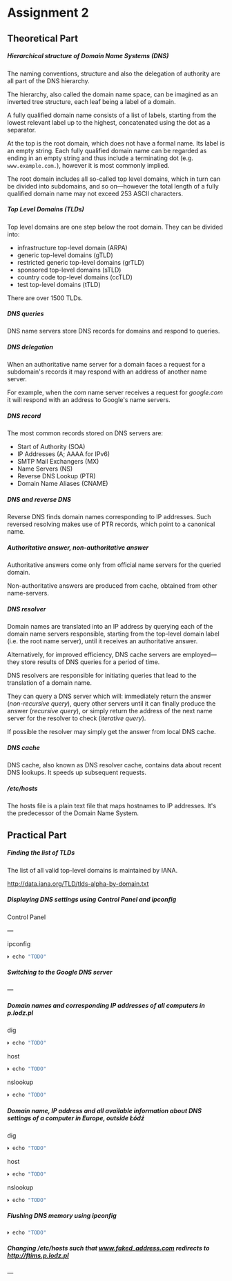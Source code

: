 # Assignment 2

## Theoretical Part

##### Hierarchical structure of Domain Name Systems (DNS)

The naming conventions, structure and also the delegation of authority are all part of the DNS hierarchy. 

The hierarchy, also called the domain name space, can be imagined as an inverted tree structure, each leaf being a label of a domain. 

A fully qualified domain name consists of a list of labels, starting from the lowest relevant label up to the highest, concatenated using the dot as a separator. 

At the top is the root domain, which does not have a formal name. Its label is an empty string. Each fully qualified domain name can be regarded as ending in an empty string and thus include a terminating dot (e.g. ``` www.example.com.```), however it is most commonly implied. 

The root domain includes all so-called top level domains, which in turn can be divided into subdomains, and so on—however the total length of a fully qualified domain name may not exceed 253 ASCII characters. 

##### Top Level Domains (TLDs)

Top level domains are one step below the root domain. They can be divided into:

- infrastructure top-level domain (ARPA)
- generic top-level domains (gTLD)
- restricted generic top-level domains (grTLD)
- sponsored top-level domains (sTLD)
- country code top-level domains (ccTLD)
- test top-level domains (tTLD)

There are over 1500 TLDs.

##### DNS queries

DNS name servers store DNS records for domains and respond to queries.

##### DNS delegation

When an authoritative name server for a domain faces a request for a subdomain's records it may respond with an address of another name server.

For example, when the *com* name server receives a request for *google.com* it will respond with an address to Google's name servers.

##### DNS record

The most common records stored on DNS servers are:

- Start of Authority (SOA)
- IP Addresses (A; AAAA for IPv6)
- SMTP Mail Exchangers (MX)
- Name Servers (NS)
- Reverse DNS Lookup (PTR)
- Domain Name Aliases (CNAME)

##### DNS and reverse DNS

Reverse DNS finds domain names corresponding to IP addresses. Such reversed resolving makes use of PTR records, which point to a canonical name.

##### Authoritative answer, non-authoritative answer

Authoritative answers come only from official name servers for the queried domain.

Non-authoritative answers are produced from cache, obtained from other name-servers.

##### DNS resolver

Domain names are translated into an IP address by querying each of the domain name servers responsible, starting from the top-level domain label (i.e. the root name server), until it receives an authoritative answer.

Alternatively, for improved efficiency, DNS cache servers are employed—they store results of DNS queries for a period of time. 

DNS resolvers are responsible for initiating queries that lead to the translation of a domain name. 

They can query a DNS server which will: immediately return the answer (*non-recursive query*), query other servers until it can finally produce the answer (*recursive query*), or simply return the address of the next name server for the resolver to check (*iterative query*).

If possible the resolver may simply get the answer from local DNS cache.

##### DNS cache

DNS cache, also known as DNS resolver cache, contains data about recent DNS lookups. It speeds up subsequent requests. 

##### /etc/hosts

The hosts file is a plain text file that maps hostnames to IP addresses. It's the predecessor of the Domain Name System.

## Practical Part

##### Finding the list of TLDs

The list of all valid top-level domains is maintained by IANA.

http://data.iana.org/TLD/tlds-alpha-by-domain.txt

##### Displaying DNS settings using Control Panel and *ipconfig* 

Control Panel

—

ipconfig

```bash
🞂 echo "TODO"
```

##### Switching to the Google DNS server

—

##### Domain names and corresponding IP addresses of all computers in p.lodz.pl

dig

```bash
🞂 echo "TODO"
```

host

```bash
🞂 echo "TODO"
```

nslookup

```bash
🞂 echo "TODO"
```

##### Domain name, IP address and all available information about DNS settings of a computer in Europe, outside Łódź

dig

```bash
🞂 echo "TODO"
```

host

```bash
🞂 echo "TODO"
```

nslookup

```bash
🞂 echo "TODO"
```

##### Flushing DNS memory using *ipconfig*

```bash
🞂 echo "TODO"
```

##### Changing /etc/hosts such that www.faked_address.com redirects to http://ftims.p.lodz.pl

—